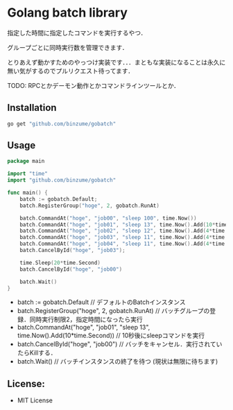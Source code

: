 # Golang batch library

指定した時間に指定したコマンドを実行するやつ．

グループごとに同時実行数を管理できます．

とりあえず動かすためのやっつけ実装です．．．まともな実装になることは永久に無い気がするのでプルリクエスト待ってます．

TODO: RPCとかデーモン動作とかコマンドラインツールとか．

## Installation

``` bash
go get "github.com/binzume/gobatch"

```

## Usage


``` go
package main

import "time"
import "github.com/binzume/gobatch"

func main() {
	batch := gobatch.Default;
	batch.RegisterGroup("hoge", 2, gobatch.RunAt)

	batch.CommandAt("hoge", "job00", "sleep 100", time.Now())
	batch.CommandAt("hoge", "job01", "sleep 13", time.Now().Add(10*time.Second))
	batch.CommandAt("hoge", "job02", "sleep 12", time.Now().Add(4*time.Second))
	batch.CommandAt("hoge", "job03", "sleep 11", time.Now().Add(4*time.Second))
	batch.CommandAt("hoge", "job04", "sleep 11", time.Now().Add(4*time.Second))
	batch.CancelById("hoge", "job03");

	time.Sleep(20*time.Second)
	batch.CancelById("hoge", "job00")

	batch.Wait()
}
```


- batch := gobatch.Default // デフォルトのBatchインスタンス
- batch.RegisterGroup("hoge", 2, gobatch.RunAt) // バッチグループの登録．同時実行制限2，指定時間になったら実行
- batch.CommandAt("hoge", "job01", "sleep 13", time.Now().Add(10*time.Second)) // 10秒後にsleepコマンドを実行
- batch.CancelById("hoge", "job00") // バッチをキャンセル．実行されていたらKillする．
- batch.Wait() // バッチインスタンスの終了を待つ (現状は無限に待ちます)


## License:

- MIT License

